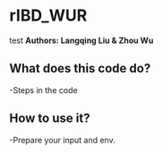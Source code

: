 # rIBD_WUR
test
**Authors: Langqing Liu & Zhou Wu**
## What does this code do?
-Steps in the code
## How to use it?
-Prepare your input and env.

